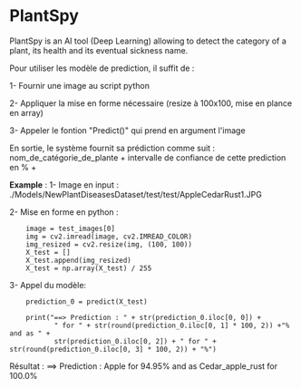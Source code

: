 # PlantSpy
PlantSpy is an AI tool (Deep Learning) allowing to detect the category of a plant, its health and its eventual sickness name.



Pour utiliser les modèle de prediction, il suffit de :

1- Fournir une image au script python  

2- Appliquer la mise en forme nécessaire (resize à 100x100, mise en plance en array)

3- Appeler le fontion "Predict()" qui prend en argument l'image

En sortie, le système fournit sa prédiction comme suit : nom_de_catégorie_de_plante + intervalle de confiance de cette prediction en % + 


**Example** :
1- Image en input : ./Models/NewPlantDiseasesDataset/test/test/AppleCedarRust1.JPG

2- Mise en forme en python :

        image = test_images[0]
        img = cv2.imread(image, cv2.IMREAD_COLOR)
        img_resized = cv2.resize(img, (100, 100))
        X_test = []
        X_test.append(img_resized)
        X_test = np.array(X_test) / 255

3- Appel du modèle: 

        prediction_0 = predict(X_test)
        
        print("==> Prediction : " + str(prediction_0.iloc[0, 0]) +
               " for " + str(round(prediction_0.iloc[0, 1] * 100, 2)) +"% and as " +
               str(prediction_0.iloc[0, 2]) + " for " + str(round(prediction_0.iloc[0, 3] * 100, 2)) + "%")

Résultat :
==> Prediction : Apple for 94.95% and as Cedar_apple_rust for 100.0%
